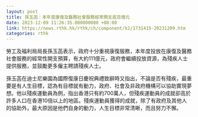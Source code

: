 ```yaml
---
layout: post
title: 孫玉菡：本年度康復及醫務社會服務經常開支逾百億元
date: 2023-12-09 11:26:35.000000000 +08:00
link: https://news.rthk.hk/rthk/ch/component/k2/1731415-20231209.htm
categories: rthk
---
```


勞工及福利局局長孫玉菡表示，政府十分重視康復服務，本年度投放在康復及醫務社會服務的經常性開支預算，有大約111億元，政府會繼續投放資源，為殘疾人士提供服務，並鼓勵更多僱主聘請殘疾人士。

孫玉菡在迪士尼樂園為國際復康日慶祝典禮致辭時又指出，不論是否有殘疾，最重要是有人生目標，認為有目標就有動力，政府、社會及非政府機構可以協助實現夢想。他以殘疾運動員為例，指出香港只有約700萬人，但殘疾運動員的成就卻高於許多人口在香港10倍以上的地區。殘疾運動員獲得的成就，除了有政府及其他人的協助外，最大原因是他們自身的動力，人生目標非常清晰，而且努力不懈。
